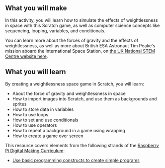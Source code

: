 ## What you will make
In this activity, you will learn how to simulate the effects of weightlessness in space with this Scratch game, as well as computer science concepts like sequencing, looping, variables, and conditionals. 

You can learn more about the forces of gravity and the effects of weightlessness, as well as more about British ESA Astronaut Tim Peake's mission aboard the International Space Station, on [the UK National STEM Centre website here](http://www.nationalstemcentre.org.uk/timpeake).

## What you will learn
By creating a weightlessness space game in Scratch, you will learn:

- About the force of gravity and weightlessness in space
- How to import images into Scratch, and use them as backgrounds and sprites
- How to store data in variables
- How to use loops
- How to set and use conditionals
- How to use operators
- How to repeat a background in a game using wrapping
- How to create a game over screen

This resource covers elements from the following strands of the [Raspberry Pi Digital Making Curriculum](https://www.raspberrypi.org/curriculum/):

- [Use basic programming constructs to create simple programs](https://www.raspberrypi.org/curriculum/programming/creator)

